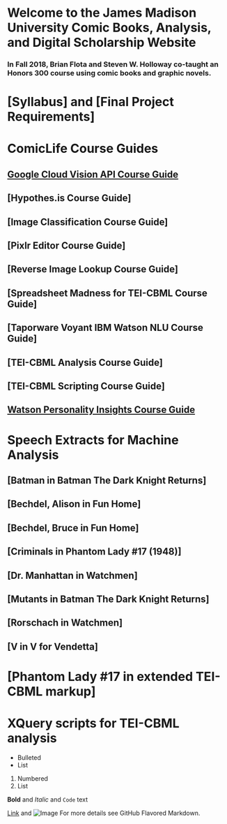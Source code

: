 # Welcome to the James Madison University **Comic Books, Analysis, and Digital Scholarship** Website

### In Fall 2018, Brian Flota and Steven W. Holloway co-taught an Honors 300 course using comic books and graphic novels. 


# [Syllabus] and [Final Project Requirements]

# ComicLife Course Guides
## [Google Cloud Vision API Course Guide](https://github.com/Stevenholloway/Stevenholloway.github.io/Google_Cloud_Vision_API.pdf)
## [Hypothes.is Course Guide]
## [Image Classification Course Guide]
## [Pixlr Editor Course Guide]
## [Reverse Image Lookup Course Guide]
## [Spreadsheet Madness for TEI-CBML Course Guide]
## [Taporware Voyant IBM Watson NLU Course Guide]
## [TEI-CBML Analysis Course Guide]
## [TEI-CBML Scripting Course Guide]
## [Watson Personality Insights Course Guide](https://github.com/Stevenholloway/Stevenholloway.github.io/Watson_PersonailtyInsights.pdf)

# Speech Extracts for Machine Analysis
## [Batman in Batman The Dark Knight Returns]
## [Bechdel, Alison in Fun Home]
## [Bechdel, Bruce in Fun Home]
## [Criminals in Phantom Lady #17 (1948)]
## [Dr. Manhattan in Watchmen]
## [Mutants in Batman The Dark Knight Returns]
## [Rorschach in Watchmen]
## [V in V for Vendetta]

# [Phantom Lady #17 in extended TEI-CBML markup]
# XQuery scripts for TEI-CBML analysis

- Bulleted
- List

1. Numbered
2. List

**Bold** and _Italic_ and `Code` text

[Link](url) and ![Image](src)
For more details see GitHub Flavored Markdown.


